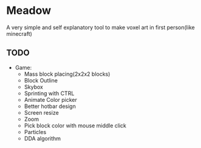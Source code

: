 # Meadow
A very simple and self explanatory tool to make voxel art in first person(like minecraft)

## TODO

- Game:
  - Mass block placing(2x2x2 blocks)
  - Block Outline
  - Skybox
  - Sprinting with CTRL
  - Animate Color picker
  - Better hotbar design
  - Screen resize
  - Zoom
  - Pick block color with mouse middle click
  - Particles
  - DDA algorithm

